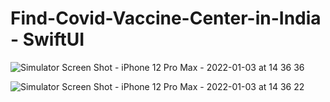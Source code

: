 # Find-Covid-Vaccine-Center-in-India - SwiftUI

![Simulator Screen Shot - iPhone 12 Pro Max - 2022-01-03 at 14 36 36](https://user-images.githubusercontent.com/16381152/147914191-4b5f494b-6586-42c2-947c-d0534abd2ca2.png)

![Simulator Screen Shot - iPhone 12 Pro Max - 2022-01-03 at 14 36 22](https://user-images.githubusercontent.com/16381152/147914192-ac826938-b231-4adb-9202-f55e97abf640.png)

